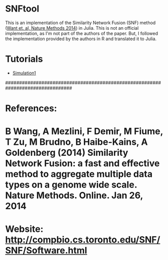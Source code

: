 # SNFtool
This is an implementation of the Similarity Network Fusion (SNF) method ([Want et. al, Nature Methods 2014][1]) in Julia. This is not an official
implementation, as I'm not part of the authors of the paper. But, I followed
the implementation provided by the authors in R and translated it to Julia.

# Tutorials
* [Simulation1](docs/build/tutorials/Simulation1.md)

################################################################################
# References:
# B Wang, A Mezlini, F Demir, M Fiume, T Zu, M Brudno, B Haibe-Kains, A Goldenberg (2014) Similarity Network Fusion: a fast and effective method to aggregate multiple data types on a genome wide scale. Nature Methods. Online. Jan 26, 2014  
# Website: http://compbio.cs.toronto.edu/SNF/SNF/Software.html
[1]: https://www.nature.com/articles/nmeth.2810
